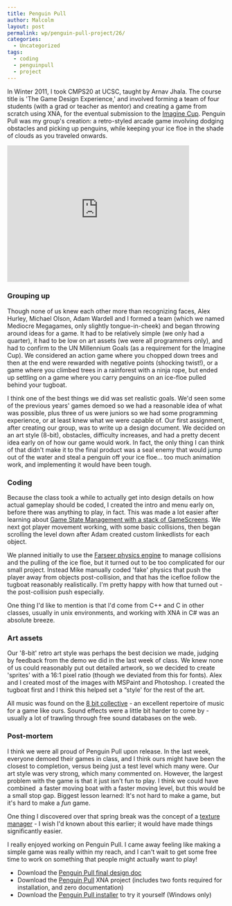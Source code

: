 ```yaml
---
title: Penguin Pull
author: Malcolm
layout: post
permalink: wp/penguin-pull-project/26/
categories:
  - Uncategorized
tags:
  - coding
  - penguinpull
  - project
---
```

In Winter 2011, I took CMPS20 at UCSC, taught by Arnav Jhala. The course title is 'The Game Design Experience,' and involved forming a team of four students (with a grad or teacher as mentor) and creating a game from scratch using XNA, for the eventual submission to the [Imagine Cup][1]. Penguin Pull was my group's creation: a retro-styled arcade game involving dodging obstacles and picking up penguins, while keeping your ice floe in the shade of clouds as you traveled onwards.

<iframe width="420" height="315" src="https://www.youtube.com/embed/ngCvc3BnQWg" frameborder="0" allowfullscreen></iframe>

### Grouping up

Though none of us knew each other more than recognizing faces, Alex Hurley, Michael Olson, Adam Wardell and I formed a team (which we named Mediocre Megagames, only slightly tongue-in-cheek) and began throwing around ideas for a game. It had to be relatively simple (we only had a quarter), it had to be low on art assets (we were all programmers only), and had to confirm to the UN Millennium Goals (as a requirement for the Imagine Cup). We considered an action game where you chopped down trees and then at the end were rewarded with negative points (shocking twist!), or a game where you climbed trees in a rainforest with a ninja rope, but ended up settling on a game where you carry penguins on an ice-floe pulled behind your tugboat.

I think one of the best things we did was set realistic goals. We'd seen some of the previous years' games demoed so we had a reasonable idea of what was possible, plus three of us were juniors so we had some programming experience, or at least knew what we were capable of. Our first assignment, after creating our group, was to write up a design document. We decided on an art style (8-bit), obstacles, difficulty increases, and had a pretty decent idea early on of how our game would work. In fact, the only thing I can think of that didn't make it to the final product was a seal enemy that would jump out of the water and steal a penguin off your ice floe... too much animation work, and implementing it would have been tough.

### Coding

Because the class took a while to actually get into design details on how actual gameplay should be coded, I created the intro and menu early on, before there was anything to play, in fact. This was made a lot easier after learning about [Game State Management with a stack of GameScreens][2]. We next got player movement working, with some basic collisions, then began scrolling the level down after Adam created custom linkedlists for each object.

We planned initially to use the [Farseer physics engine][3] to manage collisions and the pulling of the ice floe, but it turned out to be too complicated for our small project. Instead Mike manually coded 'fake' physics that push the player away from objects post-collision, and that has the icefloe follow the tugboat reasonably realistically. I'm pretty happy with how that turned out - the post-collision push especially.

One thing I'd like to mention is that I'd come from C++ and C in other classes, usually in unix environments, and working with XNA in C# was an absolute breeze.

### Art assets

Our '8-bit' retro art style was perhaps the best decision we made, judging by feedback from the demo we did in the last week of class. We knew none of us could reasonably put out detailed artwork, so we decided to create 'sprites' with a 16:1 pixel ratio (though we deviated from this for fonts). Alex and I created most of the images with MSPaint and Photoshop. I created the tugboat first and I think this helped set a &#8220;style' for the rest of the art.

All music was found on the [8 bit collective][4] - an excellent repertoire of music for a game like ours. Sound effects were a little bit harder to come by - usually a lot of trawling through free sound databases on the web.

### Post-mortem

I think we were all proud of Penguin Pull upon release. In the last week, everyone demoed their games in class, and I think ours might have been the closest to completion, versus being just a test level which many were. Our art style was very strong, which many commented on. However, the largest problem with the game is that it just isn't fun to play. I think we could have combined  a faster moving boat with a faster moving level, but this would be a small stop gap. Biggest lesson learned: It's not hard to make a game, but it's hard to make a *fun* game.

One thing I discovered over that spring break was the concept of a [texture manager][5] - I wish I'd known about this earlier; it would have made things significantly easier.

I really enjoyed working on Penguin Pull. I came away feeling like making a simple game was really within my reach, and I can't wait to get some free time to work on something that people might actually want to play!

  * Download the [Penguin Pull final design doc][6]
  * Download the [Penguin Pull][7] XNA project (includes two fonts required for installation, and zero documentation)
  * Download the [Penguin Pull installer][8] to try it yourself (Windows only)

 [1]: http://www.imaginecup.us/
 [2]: http://create.msdn.com/en-US/education/catalog/sample/game_state_management
 [3]: http://farseerphysics.codeplex.com/
 [4]: https://8bc.org/
 [5]: http://roecode.wordpress.com/2008/01/16/xna-framework-gameengine-development-part-5-texturemanagergamecomponent/
 [6]: /assets/PenguinPulldesigndoc.pdf
 [7]: /assets/penguinpull.zip
 [8]: /assets/penguin.zip